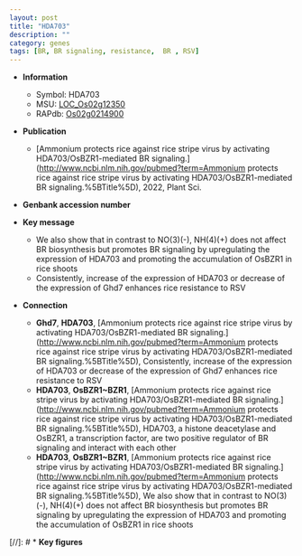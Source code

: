 ```yaml
---
layout: post
title: "HDA703"
description: ""
category: genes
tags: [BR, BR signaling, resistance,  BR , RSV]
---
```


* **Information**  
    + Symbol: HDA703  
    + MSU: [LOC_Os02g12350](http://rice.uga.edu/cgi-bin/ORF_infopage.cgi?orf=LOC_Os02g12350)  
    + RAPdb: [Os02g0214900](https://rapdb.dna.affrc.go.jp/locus/?name=Os02g0214900)  

* **Publication**  
    + [Ammonium protects rice against rice stripe virus by activating HDA703/OsBZR1-mediated BR signaling.](http://www.ncbi.nlm.nih.gov/pubmed?term=Ammonium protects rice against rice stripe virus by activating HDA703/OsBZR1-mediated BR signaling.%5BTitle%5D), 2022, Plant Sci.

* **Genbank accession number**  

* **Key message**  
    + We also show that in contrast to NO(3)(-), NH(4)(+) does not affect BR biosynthesis but promotes BR signaling by upregulating the expression of HDA703 and promoting the accumulation of OsBZR1 in rice shoots
    + Consistently, increase of the expression of HDA703 or decrease of the expression of Ghd7 enhances rice resistance to RSV

* **Connection**  
    + __Ghd7__, __HDA703__, [Ammonium protects rice against rice stripe virus by activating HDA703/OsBZR1-mediated BR signaling.](http://www.ncbi.nlm.nih.gov/pubmed?term=Ammonium protects rice against rice stripe virus by activating HDA703/OsBZR1-mediated BR signaling.%5BTitle%5D),  Consistently, increase of the expression of HDA703 or decrease of the expression of Ghd7 enhances rice resistance to RSV
    + __HDA703__, __OsBZR1~BZR1__, [Ammonium protects rice against rice stripe virus by activating HDA703/OsBZR1-mediated BR signaling.](http://www.ncbi.nlm.nih.gov/pubmed?term=Ammonium protects rice against rice stripe virus by activating HDA703/OsBZR1-mediated BR signaling.%5BTitle%5D),  HDA703, a histone deacetylase and OsBZR1, a transcription factor, are two positive regulator of BR signaling and interact with each other
    + __HDA703__, __OsBZR1~BZR1__, [Ammonium protects rice against rice stripe virus by activating HDA703/OsBZR1-mediated BR signaling.](http://www.ncbi.nlm.nih.gov/pubmed?term=Ammonium protects rice against rice stripe virus by activating HDA703/OsBZR1-mediated BR signaling.%5BTitle%5D),  We also show that in contrast to NO(3)(-), NH(4)(+) does not affect BR biosynthesis but promotes BR signaling by upregulating the expression of HDA703 and promoting the accumulation of OsBZR1 in rice shoots

[//]: # * **Key figures**  


